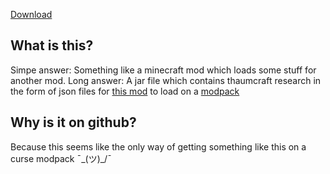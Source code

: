 [Download](https://github.com/thanasishadow/CTRfCotP/releases/tag/0.1.1)

## What is this?
Simpe answer: Something like a minecraft mod which loads some stuff for another mod.
Long answer: A jar file which contains thaumcraft research in the form of json files for [this mod](https://minecraft.curseforge.com/projects/thaumcraft-research-loader) to load on a [modpack](https://minecraft.curseforge.com/projects/circle-of-the-phoenix)

## Why is it on github?
Because this seems like the only way of getting something like this on a curse modpack ¯\_(ツ)_/¯
